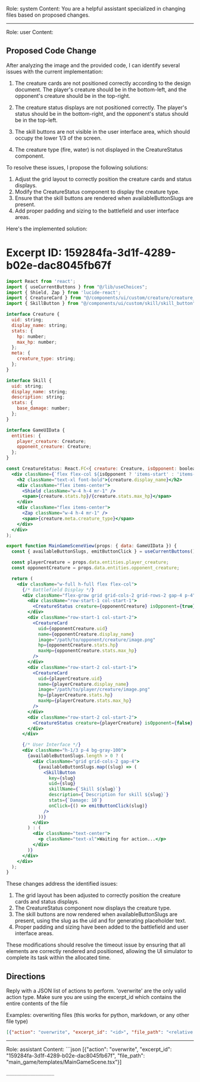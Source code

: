 Role: system
Content: You are a helpful assistant specialized in changing files based on proposed changes.
__________________
Role: user
Content: 
## Proposed Code Change
After analyzing the image and the provided code, I can identify several issues with the current implementation:

1. The creature cards are not positioned correctly according to the design document. The player's creature should be in the bottom-left, and the opponent's creature should be in the top-right.

2. The creature status displays are not positioned correctly. The player's status should be in the bottom-right, and the opponent's status should be in the top-left.

3. The skill buttons are not visible in the user interface area, which should occupy the lower 1/3 of the screen.

4. The creature type (fire, water) is not displayed in the CreatureStatus component.

To resolve these issues, I propose the following solutions:

1. Adjust the grid layout to correctly position the creature cards and status displays.
2. Modify the CreatureStatus component to display the creature type.
3. Ensure that the skill buttons are rendered when availableButtonSlugs are present.
4. Add proper padding and sizing to the battlefield and user interface areas.

Here's the implemented solution:

# Excerpt ID: 159284fa-3d1f-4289-b02e-dac8045fb67f
```jsx main_game/templates/MainGameScene.tsx
import React from 'react';
import { useCurrentButtons } from "@/lib/useChoices";
import { Shield, Zap } from 'lucide-react';
import { CreatureCard } from "@/components/ui/custom/creature/creature_card";
import { SkillButton } from "@/components/ui/custom/skill/skill_button";

interface Creature {
  uid: string;
  display_name: string;
  stats: {
    hp: number;
    max_hp: number;
  };
  meta: {
    creature_type: string;
  };
}

interface Skill {
  uid: string;
  display_name: string;
  description: string;
  stats: {
    base_damage: number;
  };
}

interface GameUIData {
  entities: {
    player_creature: Creature;
    opponent_creature: Creature;
  };
}

const CreatureStatus: React.FC<{ creature: Creature, isOpponent: boolean }> = ({ creature, isOpponent }) => (
  <div className={`flex flex-col ${isOpponent ? 'items-start' : 'items-end'}`}>
    <h2 className="text-xl font-bold">{creature.display_name}</h2>
    <div className="flex items-center">
      <Shield className="w-4 h-4 mr-1" />
      <span>{creature.stats.hp}/{creature.stats.max_hp}</span>
    </div>
    <div className="flex items-center">
      <Zap className="w-4 h-4 mr-1" />
      <span>{creature.meta.creature_type}</span>
    </div>
  </div>
);

export function MainGameSceneView(props: { data: GameUIData }) {
  const { availableButtonSlugs, emitButtonClick } = useCurrentButtons();

  const playerCreature = props.data.entities.player_creature;
  const opponentCreature = props.data.entities.opponent_creature;

  return (
    <div className="w-full h-full flex flex-col">
      {/* Battlefield Display */}
      <div className="flex-grow grid grid-cols-2 grid-rows-2 gap-4 p-4">
        <div className="row-start-1 col-start-1">
          <CreatureStatus creature={opponentCreature} isOpponent={true} />
        </div>
        <div className="row-start-1 col-start-2">
          <CreatureCard
            uid={opponentCreature.uid}
            name={opponentCreature.display_name}
            image="/path/to/opponent/creature/image.png"
            hp={opponentCreature.stats.hp}
            maxHp={opponentCreature.stats.max_hp}
          />
        </div>
        <div className="row-start-2 col-start-1">
          <CreatureCard
            uid={playerCreature.uid}
            name={playerCreature.display_name}
            image="/path/to/player/creature/image.png"
            hp={playerCreature.stats.hp}
            maxHp={playerCreature.stats.max_hp}
          />
        </div>
        <div className="row-start-2 col-start-2">
          <CreatureStatus creature={playerCreature} isOpponent={false} />
        </div>
      </div>

      {/* User Interface */}
      <div className="h-1/3 p-4 bg-gray-100">
        {availableButtonSlugs.length > 0 ? (
          <div className="grid grid-cols-2 gap-4">
            {availableButtonSlugs.map((slug) => (
              <SkillButton
                key={slug}
                uid={slug}
                skillName={`Skill ${slug}`}
                description={`Description for skill ${slug}`}
                stats={`Damage: 10`}
                onClick={() => emitButtonClick(slug)}
              />
            ))}
          </div>
        ) : (
          <div className="text-center">
            <p className="text-xl">Waiting for action...</p>
          </div>
        )}
      </div>
    </div>
  );
}
```

These changes address the identified issues:

1. The grid layout has been adjusted to correctly position the creature cards and status displays.
2. The CreatureStatus component now displays the creature type.
3. The skill buttons are now rendered when availableButtonSlugs are present, using the slug as the uid and for generating placeholder text.
4. Proper padding and sizing have been added to the battlefield and user interface areas.

These modifications should resolve the timeout issue by ensuring that all elements are correctly rendered and positioned, allowing the UI simulator to complete its task within the allocated time.

## Directions
Reply with a JSON list of actions to perform. 'overwrite' are the only valid action type. 
Make sure you are using the excerpt_id which contains the entire contents of the file

Examples:
overwriting files (this works for python, markdown, or any other file type)
```json output_example1
[{"action": "overwrite", "excerpt_id": "<id>", "file_path": "<relative file path>"}]
```

__________________
Role: assistant
Content: ```json
[{"action": "overwrite", "excerpt_id": "159284fa-3d1f-4289-b02e-dac8045fb67f", "file_path": "main_game/templates/MainGameScene.tsx"}]
```
__________________
